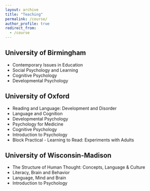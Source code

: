 ```yaml
---
layout: archive
title: "Teaching"
permalink: /course/
author_profile: true
redirect_from:
  - /course
---
```


## University of Birmingham    
* Contemporary Issues in Education
* Social Psychology and Learning
* Cognitive Psychology
* Developmental Psychology

## University of Oxford
* Reading and Language: Development and Disorder
* Language and Cognition
* Developmental Psychology
* Psychology for Medicine
* Cognitive Psychology
* Introduction to Psychology
* Block Practical - Learning to Read: Experiments with Adults

## University of Wisconsin-Madison
* The Structure of Human Thought: Concepts, Language & Culture
* Literacy, Brain and Behavior
* Language, Mind and Brain
* Introduction to Psychology
